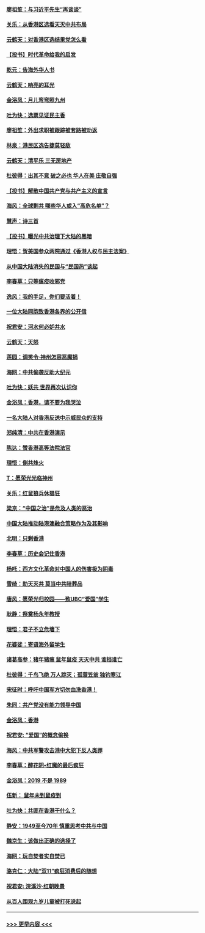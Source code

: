 #### [廖祖笙：与习近平先生“再谈谈”](../pages/nsc993/n11687005.md?t=11282201) 
#### [关乐：从香港区选看天灭中共布局](../pages/nsc993/n11686647.md?t=11282201) 
#### [云鹤天：对香港区选结果党怎么看](../pages/nsc993/n11686216.md?t=11282201) 
#### [【投书】时代革命给我的启发](../pages/nsc993/n11684287.md?t=11282201) 
#### [乾元：告海外华人书](../pages/nsc993/n11684044.md?t=11282201) 
#### [云鹤天：响亮的耳光](../pages/nsc993/n11684254.md?t=11282201) 
#### [金浴凤：月儿弯弯照九州](../pages/nsc993/n11684231.md?t=11282201) 
#### [吐为快：选票见证民主香](../pages/nsc993/n11684206.md?t=11282201) 
#### [廖祖笙：外出求职被跟踪被套路被劝返](../pages/nsc993/n11683874.md?t=11282201) 
#### [林泉：港民区选告捷莫轻敌](../pages/nsc993/n11683930.md?t=11282201) 
#### [云鹤天：清平乐 三无房地产](../pages/nsc993/n11681521.md?t=11282201) 
#### [杜彼得：出其不意 破之必也 华人在美 庄敬自强](../pages/nsc993/n11679554.md?t=11282201) 
#### [【投书】解散中国共产党与共产主义的宣言](../pages/nsc993/n11679177.md?t=11282201) 
#### [海风：全球剿共 哪些华人或入“高危名单”？](../pages/nsc993/n11678617.md?t=11282201) 
#### [慧声：诗三首](../pages/nsc993/n11678848.md?t=11282201) 
#### [【投书】曝光中共治理下大陆的黑暗](../pages/nsc993/n11678674.md?t=11282201) 
#### [理悟：贺美国参众两院通过《香港人权与民主法案》](../pages/nsc993/n11678104.md?t=11282201) 
#### [从中国大陆消失的民国与“民国热”谈起](../pages/nsc993/n11678075.md?t=11282201) 
#### [李春草：只等瘟疫收邪党](../pages/nsc993/n11677308.md?t=11282201) 
#### [逸风：我的手足，你们要活着！](../pages/nsc993/n11676352.md?t=11282201) 
#### [一位大陆同胞致香港各界的公开信](../pages/nsc993/n11675761.md?t=11282201) 
#### [祝君安：河水何必妒井水](../pages/nsc993/n11675746.md?t=11282201) 
#### [云鹤天：天怒](../pages/nsc993/n11675718.md?t=11282201) 
#### [莲园：调笑令‧神州怎容恶魔祸](../pages/nsc993/n11675648.md?t=11282201) 
#### [海网：中共偷袭反助大纪元](../pages/nsc993/n11673515.md?t=11282201) 
#### [吐为快：妖共 世界再次认识你](../pages/nsc993/n11673506.md?t=11282201) 
#### [金浴凤：香港，请不要为我哭泣](../pages/nsc993/n11673248.md?t=11282201) 
#### [一名大陆人对香港反送中示威民众的支持](../pages/nsc993/n11672615.md?t=11282201) 
#### [郑纯清：中共在香港演示](../pages/nsc993/n11670539.md?t=11282201) 
#### [陈达：赞香港高等法院法官](../pages/nsc993/n11669542.md?t=11282201) 
#### [理悟：倒共烽火](../pages/nsc993/n11668844.md?t=11282201) 
#### [T：愿荣光光临神州](../pages/nsc993/n11668421.md?t=11282201) 
#### [关乐：红鼠狼兵休猖狂](../pages/nsc993/n11668378.md?t=11282201) 
#### [梁京：“中国之治”是危及人类的恶治](../pages/nsc993/n11668328.md?t=11282201) 
#### [中国大陆推动陆港澳融合策略作为及其影响](../pages/nsc993/n11668157.md?t=11282201) 
#### [北明：只剩香港](../pages/nsc993/n11668002.md?t=11282201) 
#### [李春草：历史会记住香港](../pages/nsc993/n11667927.md?t=11282201) 
#### [杨吒：西方文化革命对中国人的伤害极为阴毒](../pages/nsc993/n11664521.md?t=11282201) 
#### [雪绮：助天灭共 莫当中共陪葬品](../pages/nsc993/n11662650.md?t=11282201) 
#### [唐风：愿荣光归校园——致UBC“爱国”学生](../pages/nsc993/n11662194.md?t=11282201) 
#### [耿静：祭奠杨永年教授](../pages/nsc993/n11662514.md?t=11282201) 
#### [理悟：君子不立危墙下](../pages/nsc993/n11662172.md?t=11282201) 
#### [花婆娑：寄语海外留学生](../pages/nsc993/n11662121.md?t=11282201) 
#### [诸葛高参：猪年猪瘟 鼠年鼠疫 天灭中共 谁挡谁亡](../pages/nsc993/n11661980.md?t=11282201) 
#### [杜彼得：千鸟飞绝 万人踪灭；孤蓑笠翁 独钓寒江](../pages/nsc993/n11661170.md?t=11282201) 
#### [宋征时：呼吁中国军方切勿血洗香港！](../pages/nsc993/n11415318.md?t=11282201) 
#### [朱同：共产党没有能力领导中国](../pages/nsc993/n11660421.md?t=11282201) 
#### [金浴凤：香港](../pages/nsc993/n11660419.md?t=11282201) 
#### [祝君安: “爱国”的概念偷换](../pages/nsc993/n11659706.md?t=11282201) 
#### [海风：中共军警攻击港中大犯下反人类罪](../pages/nsc993/n11659632.md?t=11282201) 
#### [李春草：醉花阴•红魔的最后疯狂](../pages/nsc993/n11659287.md?t=11282201) 
#### [金浴凤：2019 不是 1989](../pages/nsc993/n11657663.md?t=11282201) 
#### [伍新： 鼠年未到鼠疫到](../pages/nsc993/n11655098.md?t=11282201) 
#### [吐为快：共匪在香港干什么？](../pages/nsc993/n11654891.md?t=11282201) 
#### [静安：1949至今70年 慎重思考中共与中国](../pages/nsc993/n11651244.md?t=11282201) 
#### [魏京生：该做出正确的选择了](../pages/nsc993/n11653084.md?t=11282201) 
#### [海网：玩自焚者实自焚已](../pages/nsc993/n11652423.md?t=11282201) 
#### [骆克仁：大陆“双11”疯狂消费后的随想](../pages/nsc993/n11652305.md?t=11282201) 
#### [祝君安: 浣溪沙·红朝晚景](../pages/nsc993/n11652258.md?t=11282201) 
#### [从百人围观九岁儿童被打死说起](../pages/nsc993/n11651030.md?t=11282201) 

----
#### [ >>> 更早内容 <<< ](../indexes/nsc993-earlier.md)
